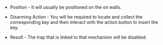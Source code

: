 - Position - It will usually be positioned on the on walls.

- Disarming Action - You will be required to locate and collect the corresponding key and then interact with the action button to insert the key. 

- Result - The trap that is linked to that mechanism will be disabled.